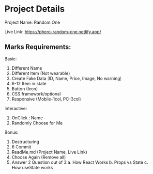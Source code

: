# Project Details
Project Name: Random One


Live Link: https://phero-random-one.netlify.app/ 

## Marks Requirements:

Basic:
1. Different Name
2. Different Item (Not wearable)
3. Create Fake Data (ID, Name, Price, Image, No warning)
4. 9-12 Item in state
5. Button (Icon)
6. CSS framework/optional
7. Responsive (Mobile-1col, PC-3col)

Interactive:
1. OnClick : Name
2. Randomly Choose for Me

Bonus:
1. Destructuring
2. 6 Commit
3. ReadMe.md (Project Name, Live Link)
4. Choose Again (Remove all)
5. Answer 2 Question out of 3
  a. How React Works
  b. Props vs State
  c. How useState works
